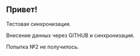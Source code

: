 ## Привет!

Тестовая синхронизация. 

Внесение данных через GITHUB и синхронизация.

Попытка №2 не получилось.
